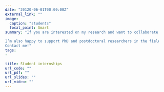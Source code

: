 ```yaml
---
date: "20120-06-01T00:00:00Z"
external_link: ""
image:
  caption: "students"
  focal_point: Smart
summary: "If you are interested on my research and want to collaborate, please get in touch. I often welcome students at TraCEr (MONREPOS-RGZM) and ICArEHB for internships. These normally include training on use-wear analysis, experiments, and imaging equipment. 

I’m also happy to support PhD and postdoctoral researchers in the field of use-wear analysis and controlled experiments! 
Contact me!"
tags:
- 

title: Student internships
url_code: ""
url_pdf: ""
url_slides: ""
url_video: ""
---
```


